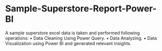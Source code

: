 # Sample-Superstore-Report-Power-BI

A sample superstore excel data is taken and performed following operations:
•	Data Cleaning Using Power Query.
•	Data Analyzing.
•	Data Visualization using Power BI and generated relevant insights.


